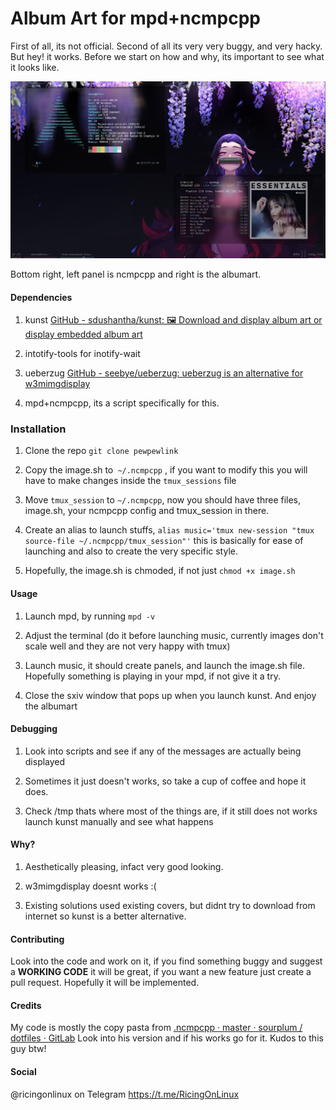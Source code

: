 # Album Art for mpd+ncmpcpp

First of all, its not official. Second of all its very very buggy, and very hacky. But hey! it works. Before we start on how and why, its important to see what it looks like.

![Screenshot](./scrot.png)

Bottom right, left panel is ncmpcpp and right is the albumart. 

#### Dependencies

1. kunst [GitHub - sdushantha/kunst: 🖼️ Download and display album art or display embedded album art](https://github.com/sdushantha/kunst)

2. intotify-tools for inotify-wait

3. ueberzug [GitHub - seebye/ueberzug: ueberzug is an alternative for w3mimgdisplay](https://github.com/seebye/ueberzug)

4. mpd+ncmpcpp, its a script specifically for this. 

### Installation

1. Clone the repo `git clone pewpewlink`

2. Copy the image.sh to` ~/.ncmpcpp` , if you want to modify this you will have to make changes inside the `tmux_sessions` file

3. Move `tmux_session` to `~/.ncmpcpp`, now you should have three files, image.sh, your ncmpcpp config and tmux_session in there.

4. Create an alias to launch stuffs, `alias music='tmux new-session "tmux source-file ~/.ncmpcpp/tmux_session"'` this is basically for ease of launching and also to create the very specific style.

5. Hopefully, the image.sh is chmoded, if not just `chmod +x image.sh`

#### Usage

1. Launch mpd, by running `mpd -v`

2. Adjust the terminal (do it before launching music, currently images don't scale well and they are not very happy with tmux)

3. Launch music, it should create panels, and launch the image.sh file. Hopefully something is playing in your mpd, if not give it a try.

4. Close the sxiv window that pops up when you launch kunst. And enjoy the albumart

#### Debugging

1. Look into scripts and see if any of the messages are actually being displayed

2. Sometimes it just doesn't works, so take a cup of coffee and hope it does. 

3. Check /tmp thats where most of the things are, if it still does not works launch kunst manually and see what happens

#### Why?

1. Aesthetically pleasing, infact very good looking. 

2. w3mimgdisplay doesnt works :( 

3. Existing solutions used existing covers, but didnt try to download from internet so kunst is a better alternative.

#### Contributing

Look into the code and work on it, if you find something buggy and suggest a **WORKING CODE** it will be great, if you want a new feature just create a pull request. Hopefully it will be implemented. 



#### Credits

My code is mostly the copy pasta from [.ncmpcpp · master · sourplum / dotfiles · GitLab](https://gitlab.com/sourplum/dotfiles/tree/master/.ncmpcpp) Look into his version and if his works go for it. Kudos to this guy btw!

#### Social

@ricingonlinux on Telegram
https://t.me/RicingOnLinux
